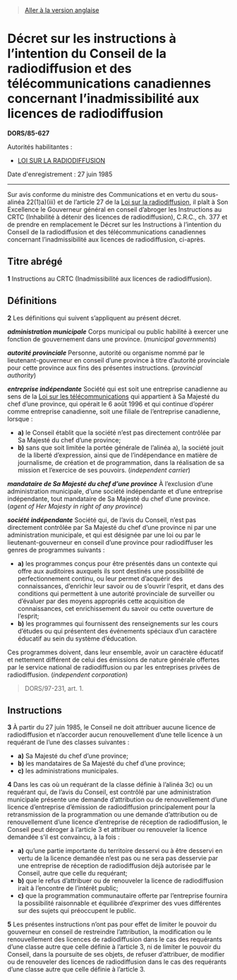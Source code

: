> [Aller à la version anglaise](/en/Regulations/Statutory%20Orders%20and%20Regulations/85/627.md)

# Décret sur les instructions à l’intention du Conseil de la radiodiffusion et des télécommunications canadiennes concernant l’inadmissibilité aux licences de radiodiffusion

**DORS/85-627**

Autorités habilitantes : 
- [LOI SUR LA RADIODIFFUSION](/fr/Lois/Lois%20du%20Canada/1991/ch.%2011.md)

Date d'enregistrement : 27 juin 1985

----------

Sur avis conforme du ministre des Communications et en vertu du sous-alinéa 22(1)a)(iii) et de l’article 27 de la [Loi sur la radiodiffusion](/fr/Lois/Lois%20du%20Canada/1991/ch.%2011.md), il plaît à Son Excellence le Gouverneur général en conseil d’abroger les Instructions au CRTC (Inhabilité à détenir des licences de radiodiffusion), C.R.C., ch. 377 et de prendre en remplacement le Décret sur les Instructions à l’intention du Conseil de la radiodiffusion et des télécommunications canadiennes concernant l’inadmissibilité aux licences de radiodiffusion, ci-après.




## Titre abrégé


**1** Instructions au CRTC (Inadmissibilité aux licences de radiodiffusion).




## Définitions


**2** Les définitions qui suivent s’appliquent au présent décret.

***administration municipale*** Corps municipal ou public habilité à exercer une fonction de gouvernement dans une province. (*municipal governments*)

***autorité provinciale*** Personne, autorité ou organisme nommé par le lieutenant-gouverneur en conseil d’une province à titre d’autorité provinciale pour cette province aux fins des présentes instructions. (*provincial authority*)

***entreprise indépendante*** Société qui est soit une entreprise canadienne au sens de la [Loi sur les télécommunications](/fr/Lois/Lois%20du%20Canada/1993/ch.%2038.md) qui appartient à Sa Majesté du chef d’une province, qui opérait le 6 août 1996 et qui continue d’opérer comme entreprise canadienne, soit une filiale de l’entreprise canadienne, lorsque :
- **a)** le Conseil établit que la société n’est pas directement contrôlée par Sa Majesté du chef d’une province;
- **b)** sans que soit limitée la portée générale de l’alinéa a), la société jouit de la liberté d’expression, ainsi que de l’indépendance en matière de journalisme, de création et de programmation, dans la réalisation de sa mission et l’exercice de ses pouvoirs. (*independent carrier*)

***mandataire de Sa Majesté du chef d’une province*** À l’exclusion d’une administration municipale, d’une société indépendante et d’une entreprise indépendante, tout mandataire de Sa Majesté du chef d’une province. (*agent of Her Majesty in right of any province*)

***société indépendante*** Société qui, de l’avis du Conseil, n’est pas directement contrôlée par Sa Majesté du chef d’une province ni par une administration municipale, et qui est désignée par une loi ou par le lieutenant-gouverneur en conseil d’une province pour radiodiffuser les genres de programmes suivants :
- **a)** les programmes conçus pour être présentés dans un contexte qui offre aux auditoires auxquels ils sont destinés une possibilité de perfectionnement continu, ou leur permet d’acquérir des connaissances, d’enrichir leur savoir ou de s’ouvrir l’esprit, et dans des conditions qui permettent à une autorité provinciale de surveiller ou d’évaluer par des moyens appropriés cette acquisition de connaissances, cet enrichissement du savoir ou cette ouverture de l’esprit;
- **b)** les programmes qui fournissent des renseignements sur les cours d’études ou qui présentent des événements spéciaux d’un caractère éducatif au sein du système d’éducation.

Ces programmes doivent, dans leur ensemble, avoir un caractère éducatif et nettement différent de celui des émissions de nature générale offertes par le service national de radiodiffusion ou par les entreprises privées de radiodiffusion. (*independent corporation*)
> DORS/97-231, art. 1.





## Instructions


**3** À partir du 27 juin 1985, le Conseil ne doit attribuer aucune licence de radiodiffusion et n’accorder aucun renouvellement d’une telle licence à un requérant de l’une des classes suivantes :
- **a)** Sa Majesté du chef d’une province;
- **b)** les mandataires de Sa Majesté du chef d’une province;
- **c)** les administrations municipales.



**4** Dans les cas où un requérant de la classe définie à l’alinéa 3c) ou un requérant qui, de l’avis du Conseil, est contrôlé par une administration municipale présente une demande d’attribution ou de renouvellement d’une licence d’entreprise d’émission de radiodiffusion principalement pour la retransmission de la programmation ou une demande d’attribution ou de renouvellement d’une licence d’entreprise de réception de radiodiffusion, le Conseil peut déroger à l’article 3 et attribuer ou renouveler la licence demandée s’il est convaincu, à la fois :
- **a)** qu’une partie importante du territoire desservi ou à être desservi en vertu de la licence demandée n’est pas ou ne sera pas desservie par une entreprise de réception de radiodiffusion déjà autorisée par le Conseil, autre que celle du requérant;
- **b)** que le refus d’attribuer ou de renouveler la licence de radiodiffusion irait à l’encontre de l’intérêt public;
- **c)** que la programmation communautaire offerte par l’entreprise fournira la possibilité raisonnable et équilibrée d’exprimer des vues différentes sur des sujets qui préoccupent le public.



**5** Les présentes instructions n’ont pas pour effet de limiter le pouvoir du gouverneur en conseil de restreindre l’attribution, la modification ou le renouvellement des licences de radiodiffusion dans le cas des requérants d’une classe autre que celle définie à l’article 3, ni de limiter le pouvoir du Conseil, dans la poursuite de ses objets, de refuser d’attribuer, de modifier ou de renouveler des licences de radiodiffusion dans le cas des requérants d’une classe autre que celle définie à l’article 3.


